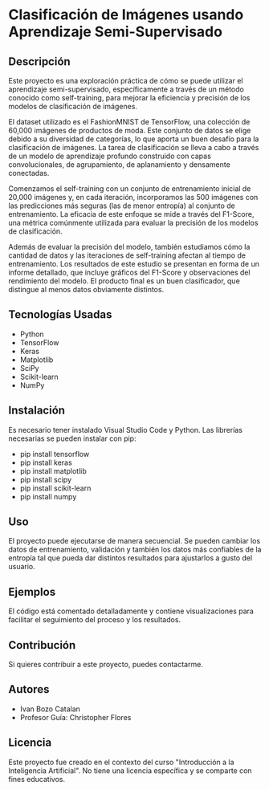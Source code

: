 # Clasificación de Imágenes usando Aprendizaje Semi-Supervisado

## Descripción

Este proyecto es una exploración práctica de cómo se puede utilizar el aprendizaje semi-supervisado, específicamente a través de un método conocido como self-training, para mejorar la eficiencia y precisión de los modelos de clasificación de imágenes.

El dataset utilizado es el FashionMNIST de TensorFlow, una colección de 60,000 imágenes de productos de moda. Este conjunto de datos se elige debido a su diversidad de categorías, lo que aporta un buen desafío para la clasificación de imágenes. La tarea de clasificación se lleva a cabo a través de un modelo de aprendizaje profundo construido con capas convolucionales, de agrupamiento, de aplanamiento y densamente conectadas.

Comenzamos el self-training con un conjunto de entrenamiento inicial de 20,000 imágenes y, en cada iteración, incorporamos las 500 imágenes con las predicciones más seguras (las de menor entropía) al conjunto de entrenamiento. La eficacia de este enfoque se mide a través del F1-Score, una métrica comúnmente utilizada para evaluar la precisión de los modelos de clasificación.

Además de evaluar la precisión del modelo, también estudiamos cómo la cantidad de datos y las iteraciones de self-training afectan al tiempo de entrenamiento. Los resultados de este estudio se presentan en forma de un informe detallado, que incluye gráficos del F1-Score y observaciones del rendimiento del modelo. El producto final es un buen clasificador, que distingue al menos datos obviamente distintos.

## Tecnologías Usadas

- Python
- TensorFlow
- Keras
- Matplotlib
- SciPy
- Scikit-learn
- NumPy

## Instalación

Es necesario tener instalado Visual Studio Code y Python. Las librerías necesarias se pueden instalar con pip:
- pip install tensorflow
- pip install keras
- pip install matplotlib
- pip install scipy
- pip install scikit-learn
- pip install numpy



## Uso

El proyecto puede ejecutarse de manera secuencial. Se pueden cambiar los datos de entrenamiento, validación y también los datos más confiables de la entropía tal que pueda dar distintos resultados para ajustarlos a gusto del usuario.

## Ejemplos

El código está comentado detalladamente y contiene visualizaciones para facilitar el seguimiento del proceso y los resultados.

## Contribución

Si quieres contribuir a este proyecto, puedes contactarme.

## Autores

- Ivan Bozo Catalan
- Profesor Guía: Christopher Flores

## Licencia

Este proyecto fue creado en el contexto del curso "Introducción a la Inteligencia Artificial". No tiene una licencia específica y se comparte con fines educativos.
